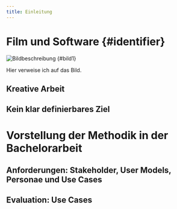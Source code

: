 ```yaml
---
title: Einleitung
---
```


# Film und Software {#identifier}

![Bildbeschreibung](http://download.heart-co.de/Bildschirmfoto%202015-07-14%20um%2019.12.13.png) {#bild1}

Hier verweise ich auf das Bild.

## Kreative Arbeit

## Kein klar definierbares Ziel

# Vorstellung der Methodik in der Bachelorarbeit

## Anforderungen: Stakeholder, User Models, Personae und Use Cases

## Evaluation: Use Cases